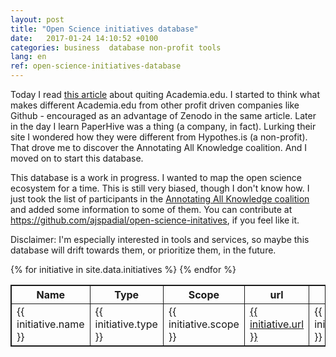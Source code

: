 ```yaml
---
layout: post
title: "Open Science initiatives database"
date:   2017-01-24 14:10:52 +0100
categories: business  database non-profit tools
lang: en
ref: open-science-initiatives-database
---
```


Today I read [this article](http://www.forbes.com/sites/drsarahbond/2017/01/23/dear-scholars-delete-your-account-at-academia-edu/#25df017f2ee0) about quiting Academia.edu. I started to think what makes different Academia.edu from other profit driven companies like Github - encouraged as an advantage of Zenodo in the same article. Later in the day I learn PaperHive was a thing (a company, in fact). Lurking their site I wondered how they were different from Hypothes.is (a non-profit). That drove me to discover the Annotating All Knowledge coalition. And I moved on to start this database.

This database is a work in progress. I wanted to map the open science ecosystem for a time. This is still very biased, though I don't know how. I just took the list of participants in the [Annotating All Knowledge coalition](https://hypothes.is/annotating-all-knowledge/) and added some information to some of them. You can contribute at https://github.com/ajspadial/open-science-initatives, if you feel like it.

Disclaimer: I'm especially interested in tools and services, so maybe this database will drift towards them, or prioritize them, in the future.

<table style="border:1px solid; border-collapse: collapse; border-spacing: 0;">
  <tr>
    <th style="border: 1px solid;">Name</th>
    <th style="border: 1px solid;">Type</th>
    <th style="border: 1px solid;">Scope</th>
    <th style="border: 1px solid;">url</th>
    <th style="border: 1px solid;">Focus</th>
  </tr>
{% for initiative in site.data.initiatives %}
<tr>
  <td style="border: 1px solid;">{{ initiative.name }}</td>
  <td style="border: 1px solid;">{{ initiative.type }}</td>
  <td style="border: 1px solid;">{{ initiative.scope }}</td>
  <td style="border: 1px solid;" ><a href = "{{ initiative.url }}">{{ initiative.url }}</a> </td>
  <td style="border: 1px solid;">{{ initiative.focus }}</td>
</tr>
{% endfor %}
</table>
